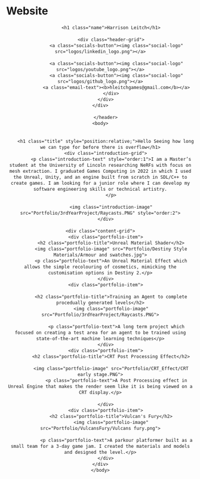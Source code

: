 # Website
<!DOCTYPE html>
<html>
    <head>
        <meta charset="utf-8">
        <title>HLeitch Games</title>
        <link rel="stylesheet" type="text/css" href="style.css">
    </head>
        <header >
        <div class="hero-container">
        <div class="hero">

            <h1 class="name">Harrison Leitch</h1>

            <div class="header-grid">
                <a class="socials-button"><img class="social-logo" src="logos/linkedin_logo.png"></a>
        
                <a class="socials-button"><img class="social-logo" src="logos/youtube_logo.png"></a>
                <a class="socials-button"><img class="social-logo" src="logos/github_logo.png"></a>
                <a class="email-text"><b>hleitchgames@gmail.com</b></a>
            </div>
        </div>
    </div>

        </header>
    <body>


        <h1 class="title" style="position:relative;">Hello Seeing how long we can type for before there is overflow</h1>
        <div class="introduction-grid">
            <p class="introduction-text" style="order:1">I am a Master’s student at the University of Lincoln researching NeRFs with focus on mesh extraction. I graduated Games Computing in 2022 in which I used the Unreal, Unity, and an engine built from scratch in SDL/C++ to create games. I am looking for a junior role where I can develop my software engineering skills or technical artistry.
            </p>

            <img class="introduction-image" src="Portfolio/3rdYearProject/Raycasts.PNG" style="order:2">
        </div>

    <div class="content-grid">
        <div class="portfolio-item">
            <h2 class="portfolio-title">Unreal Material Shader</h2>
            <img class="portfolio-image" src="Portfolio/Destiny Style Materials/Armour and swatches.jpg">
            <p class="portfolio-text">An Unreal Material Effect which allows the simple recolouring of cosmetics, mimicking the customisation options in Destiny 2.</p>
        </div>
        <div class="portfolio-item">

            <h2 class="portfolio-title">Training an Agent to complete procedually generated levels</h2>
            <img class="portfolio-image" src="Portfolio/3rdYearProject/Raycasts.PNG">
        
                <p class="portfolio-text">A long term project which focused on creating a test area for an agent to be trained using state-of-the-art machine learning techniques</p>
        </div>
        <div class="portfolio-item">
            <h2 class="portfolio-title">CRT Post Processing Effect</h2>

            <img class="portfolio-image" src="Portfolio/CRT_Effect/CRT early stage.PNG">
                <p class="portfolio-text">A Post Processing effect in Unreal Engine that makes the render seem like it is being viewed on a CRT display.</p>

        </div>
        <div class="portfolio-item">
            <h2 class="portfolio-title">Vulcan's Fury</h2>
            <img class="portfolio-image" src="Portfolio/VulcansFury/Vulcans fury.png">

                <p class="portfolio-text">A parkour platformer built as a small team for a 3-day game jam. I created the materials and models and designed the level.</p>
        </div>
    </div>
    </body>






</html>